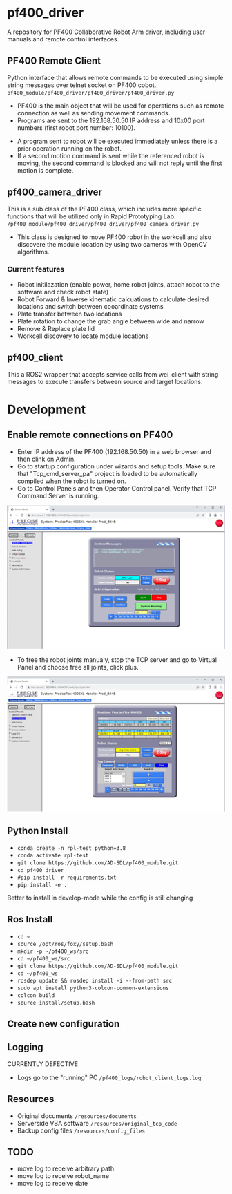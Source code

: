 # pf400_driver
A repository for PF400 Collaborative Robot Arm driver, including user manuals and remote control interfaces.

## PF400 Remote Client
Python interface that allows remote commands to be executed using simple string messages over telnet socket on PF400 cobot.  `pf400_module/pf400_driver/pf400_driver/pf400_driver.py`

- PF400 is the main object that will be used for operations such as remote connection as well as sending movement commands.
- Programs are sent to the 192.168.50.50 IP address and 10x00 port numbers (first robot port number: 10100). 
<!-- - Robot data will be loaded from `/utils/robot_data.json` which contains motion profiles and joint locations. -->
- A program sent to robot will be executed immediately unless there is a prior operation running on the robot. 
- If a second motion command is sent while the referenced robot is moving, the second command is blocked and will not reply until the first motion is complete.
## pf400_camera_driver 

This is a sub class of the PF400 class, which includes more specific functions that will be utilized only in Rapid Prototyping Lab. `/pf400_module/pf400_driver/pf400_driver/pf400_camera_driver.py`

- This class is designed to move PF400 robot in the workcell and also discovere the module location by using two cameras with OpenCV algorithms.

### Current features
* Robot initilazation (enable power, home robot joints, attach robot to the software and check robot state)
* Robot Forward & Inverse kinematic calcuations to calculate desired locations and switch between cooardinate systems
* Plate transfer between two locations
* Plate rotation to change the grab angle between wide and narrow
* Remove & Replace plate lid
* Workcell discovery to locate module locations 
## pf400_client 
This a ROS2 wrapper that accepts service calls from wei_client with string messages to execute transfers between source and target locations.

# Development
## Enable remote connections on PF400
- Enter IP address of the PF400 (192.168.50.50) in a web browser and then clink on Admin.
- Go to startup configuration under wizards and setup tools. Make sure that "Tcp_cmd_server_pa" project is loaded to be automatically compiled when the robot is turned on.
- Go to Control Panels and then Operator Control panel. Verify that TCP Command Server is running. 

![Control Panel TCP Server](https://github.com/AD-SDL/PF400_cobot/blob/master/resources/diagrams-figures/control-panel.png)

- To free the robot joints manualy, stop the TCP server and go to Virtual Panel and choose free all joints, click plus.

![Free Joints](https://github.com/AD-SDL/PF400_cobot/blob/master/resources/diagrams-figures/free-joint-mode.png)

## Python Install

- `conda create -n rpl-test python=3.8`
- `conda activate rpl-test`
- `git clone https://github.com/AD-SDL/pf400_module.git`
- `cd pf400_driver`
- `#pip install -r requirements.txt`
- `pip install -e .`

Better to install in develop-mode while the config is still changing

## Ros Install
- `cd ~`
- `source /opt/ros/foxy/setup.bash`
- `mkdir -p ~/pf400_ws/src`
- `cd ~/pf400_ws/src`
- `git clone https://github.com/AD-SDL/pf400_module.git`
- `cd ~/pf400_ws`
- `rosdep update && rosdep install -i --from-path src`
- `sudo apt install python3-colcon-common-extensions`
- `colcon build`
- `source install/setup.bash`

## Create new configuration

## Logging
CURRENTLY DEFECTIVE
- Logs go to the "running" PC `/pf400_logs/robot_client_logs.log`

## Resources

* Original documents `/resources/documents`
* Serverside VBA software `/resources/original_tcp_code`
* Backup config files `/resources/config_files`

## TODO

* move log to receive arbitrary path
* move log to receive robot_name
* move log to receive date
